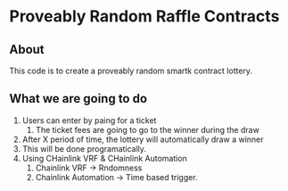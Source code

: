 # Proveably Random Raffle Contracts

## About
 This code is to create a proveably random smartk contract lottery.

 ## What we are going to do
1. Users can enter by paing for a ticket
    1. The ticket fees are going to go to the winner during the draw
 2. After X period of time, the lottery will automatically draw a winner
   1. This will be done programatically.
3. Using CHainlink VRF & CHainlink Automation
   1. Chainlink VRF -> Rndomness
   2. Chainlink Automation -> Time based trigger. 